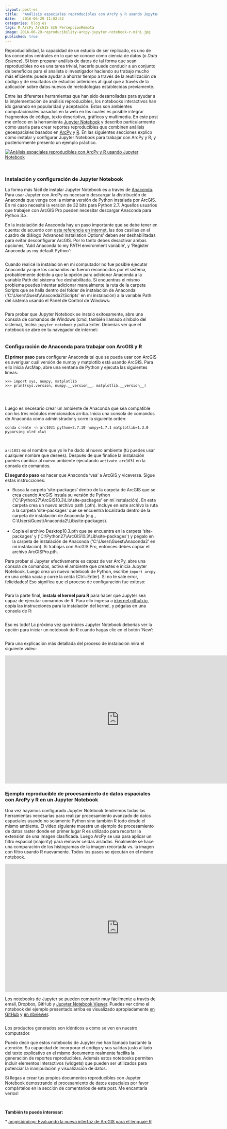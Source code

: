 ```yaml
---
layout: post-es
title:  "Análisis espaciales reproducibles con ArcPy y R usando Jupyter Notebook"
date:   2016-06-29 11:02:52
categories: blog es
tags: R ArcPy ArcGIS SIG PercepcionRemota 
image: 2016-06-29-reproducibility-arcpy-jupyter-notebook-r-mini.jpg
published: true
---
```


Reproducibilidad, la capacidad de un estudio de ser replicado, es uno de los conceptos centrales en lo que se conoce como ciencia de datos (o *Data Science*). Si bien preparar análisis de datos de tal forma que sean reproducibles no es una tarea trivial, hacerlo puede conducir a un conjunto de beneficios para el analista o investigador haciendo su trabajo mucho más eficiente: puede ayudar a ahorrar tiempo a través de la reutilización de código y de resultados de estudios anteriores al igual que a través de la aplicación sobre datos nuevos de metodologías establecidas previamente.

Entre las diferentes herramientas que han sido desarrolladas para ayudar a la implementación de análisis reproducibles, los notebooks interactivos han ido ganando en popularidad y aceptación. Estos son ambientes computacionales basados en la web en los cuales es posible integrar fragmentos de código, texto descriptivo, gráficos y multimedia. En este post me enfoco en la herramienta [Jupyter Notebook] y describo particularmente cómo usarla para crear reportes reproducibles que combinen análisis geoespaciales basados en [ArcPy] y [R]. En las siguientes secciones explico cómo instalar y configurar Jupyter Notebook para trabajar con ArcPy y R, y posteriormente presento un ejemplo práctico.
<!--more-->

<a href="" class="image full"><img src="/images/2016-06-29-reproducibility-arcpy-jupyter-notebook-r-fig-0.png" alt="Análisis espaciales reproducibles con ArcPy y R usando Jupyter Notebook" title=""></a>

<br>

### **Instalación y configuración de Jupyter Notebook**

La forma más fácil de instalar Jupyter Notebook es a través de [Anaconda]. Para usar Jupyter con ArcPy es necesario descargar la distribución de Anaconda que venga con la misma versión de Python instalada por ArcGIS. En mi caso necesité la versión de 32 bits para Python 2.7. Aquellos usuarios que trabajen con ArcGIS Pro pueden necesitar descargar Anaconda para Python 3.x.

En la instalación de Anaconda hay un paso importante que se debe tener en cuenta: de acuerdo con [esta referencia en internet], las dos casillas en el cuadro de diálogo ‘Advanced Installation Options’ deben ser deshabilitadas para evitar desconfigurar ArcGIS. Por lo tanto debes desactivar ambas opciones, 'Add Anaconda to my PATH environment variable', y 'Register Anaconda as my default Python':

<a href="/images/2016-06-29-reproducibility-arcpy-jupyter-notebook-r-fig-1.jpg" class="image full"><img src="/images/2016-06-29-reproducibility-arcpy-jupyter-notebook-r-fig-1.jpg" alt="" title=""></a>

Cuando realicé la instalación en mi computador no fue posible ejecutar Anaconda ya que los comandos no fueron reconocidos por el sistema, probablemente debido a que la opción para adicionar Anaconda a la variable Path del sistema fue deshabilitada. Si encuentras el mismo problema puedes intentar adicionar manualmente la ruta de la carpeta Scripts que se halla dentro del folder de instalación de Anaconda ('C:\Users\Guest\Anaconda2\Scripts' en mi instalación) a la variable Path del sistema usando el Panel de Control de Windows:

<a href="/images/2016-06-29-reproducibility-arcpy-jupyter-notebook-r-fig-2.jpg" class="image full"><img src="/images/2016-06-29-reproducibility-arcpy-jupyter-notebook-r-fig-2.jpg" alt="" title=""></a>

Para probar que Jupyter Notebook se instaló exitosamente, abre una consola de comandos de Windows (cmd, también llamado símbolo del sistema), teclea `jupyter notebook` y pulsa Enter. Deberías ver que el notebook se abre en tu navegador de internet:

<a href="/images/2016-06-29-reproducibility-arcpy-jupyter-notebook-r-fig-3.jpg" class="image full"><img src="/images/2016-06-29-reproducibility-arcpy-jupyter-notebook-r-fig-3.jpg" alt="" title=""></a>


### **Configuración de Anaconda para trabajar con ArcGIS y R**

**El primer paso** para configurar Anaconda tal que se pueda usar con ArcGIS es averiguar cuál versión de numpy y matplotlib está usando ArcGIS. Para ello inicia ArcMap, abre una ventana de Python y ejecuta las siguientes líneas:

```
>>> import sys, numpy, matplotlib
>>> print(sys.version, numpy.__version__, matplotlib.__version__)
```
<br>

<a href="/images/2016-06-29-reproducibility-arcpy-jupyter-notebook-r-fig-4.JPG" class="image full"><img src="/images/2016-06-29-reproducibility-arcpy-jupyter-notebook-r-fig-4.JPG" alt="" title=""></a>

Luego es necesario crear un ambiente de Anaconda que sea compatible con los tres módulos mencionados arriba. Inicia una consola de comandos de Anaconda como administrador y corre la siguiente orden: 

```
conda create -n arc1031 python=2.7.10 numpy=1.7.1 matplotlib=1.3.0 pyparsing xlrd xlwt
```
<br>

`arc1031` es el nombre que yo le he dado al nuevo ambiente (tú puedes usar cualquier nombre que desees). Después de que finalice la instalación puedes cambiar al nuevo ambiente ejecutando `activate arc1031` en la consola de comandos.

**El segundo paso** es hacer que Anaconda ‘vea’ a ArcGIS y viceversa. Sigue estas instrucciones:

<ul>
<li>
Busca la carpeta ‘site-packages’ dentro de la carpeta de ArcGIS que se crea cuando ArcGIS instala su versión de Python ('C:\Python27\ArcGIS10.3\Lib\site-packages' en mi instalación). En esta carpeta crea un nuevo archivo path (.pth). Incluye en este archivo la ruta a la carpeta ‘site-packages’ que se encuentra localizada dentro de la carpeta de instalación de Anaconda (e.g., C:\Users\Guest\Anaconda2\Lib\site-packages). 
</li>
<br>
<li>
Copia el archivo Desktop10.3.pth que se encuentra en la carpeta ‘site-packages’ y ('C:\Python27\ArcGIS10.3\Lib\site-packages') y pégalo en la carpeta de instalación de Anaconda ('C:\Users\Guest\Anaconda2' en mi instalación). Si trabajas con ArcGIS Pro, entonces debes copiar el archivo ArcGISPro.pth.
</li>
</ul>

Para probar si Jupyter efectivamente es capaz de ver ArcPy, abre una consola de comandos, activa el ambiente que creastes e inicia Jupyter Notebook. Luego crea un nuevo notebook de Python, escribe `import arcpy` en una celda vacía y corre la celda (Ctrl+Enter). Si no te sale error, felicidades! Eso significa que el proceso de configuración fue exitoso:

<a href="/images/2016-06-29-reproducibility-arcpy-jupyter-notebook-r-fig-5.JPG" class="image full"><img src="/images/2016-06-29-reproducibility-arcpy-jupyter-notebook-r-fig-5.JPG" alt="" title=""></a>

Para la parte final, **instala el kernel para R** para hacer que Jupyter sea capaz de ejecutar comandos de R. Para ello ingresa a [irkernel.github.io], copia las instrucciones para la instalación del kernel, y pégalas en una consola de R:

<a href="/images/2016-06-29-reproducibility-arcpy-jupyter-notebook-r-fig-7.jpg" class="image full"><img src="/images/2016-06-29-reproducibility-arcpy-jupyter-notebook-r-fig-7.jpg" alt="" title=""></a>

Eso es todo! La próxima vez que inicies Jupyter Notebook deberías ver la opción para iniciar un notebook de R cuando hagas clic en el botón ‘New’:

<a href="/images/2016-06-29-reproducibility-arcpy-jupyter-notebook-r-fig-6.JPG" class="image full"><img src="/images/2016-06-29-reproducibility-arcpy-jupyter-notebook-r-fig-6.JPG" alt="" title=""></a>

Para una explicación más detallada del proceso de instalación mira el siguiente video:

<iframe width="750" height="422" src="https://www.youtube.com/embed/mPkC0FJJRvw" frameborder="0" allowfullscreen></iframe>

<br>

### **Ejemplo reproducible de procesamiento de datos espaciales con ArcPy y R en un Jupyter Notebook**

Una vez hayamos configurado Jupyter Notebook tendremos todas las herramientas necesarias para realizar procesamiento avanzado de datos espaciales usando no solamente Python sino también R todo desde el mismo ambiente. El video siguiente muestra un ejemplo de procesamiento de datos raster donde en primer lugar R es utilizado para recortar la extensión de una imagen clasificada. Luego ArcPy se usa para aplicar un filtro espacial (majority) para remover celdas aisladas. Finalmente se hace una comparación de los histogramas de la imagen recortada vs. la imagen con filtro usando R nuevamente. Todos los pasos se ejecutan en el mismo notebook.

<iframe width="750" height="422" src="https://www.youtube.com/embed/bbjp0qYbyAQ" frameborder="0" allowfullscreen></iframe>

<br>

Los notebooks de Jupyter se pueden compartir muy fácilmente a través de email, Dropbox, GitHub y [Jupyter Notebook Viewer]. Puedes ver cómo el notebook del ejemplo presentado arriba es visualizado apropiadamente [en GitHub] y [en nbviewer].

<a href="/images/2016-06-29-reproducibility-arcpy-jupyter-notebook-r-fig-8.jpg" class="image full"><img src="/images/2016-06-29-reproducibility-arcpy-jupyter-notebook-r-fig-8.jpg" alt="" title=""></a>

Los productos generados son idénticos a como se ven en nuestro computador.

Puedo decir que estos notebooks de Jupyter me han llamado bastante la atención. Su capacidad de incorporar el código y sus salidas justo al lado del texto explicativo en el mismo documento realmente facilita la generación de reportes reproducibles. Además estos notebooks permiten incluir elementos interactivos (widgets) que pueden ser utilizados para potenciar la manipulación y visualización de datos.

Si llegas a crear tus propios documentos reproducibles con Jupyter Notebook demostrando el procesamiento de datos espaciales por favor compártelos en la sección de comentarios de este post. Me encantaría verlos! 

<br>

**También te puede interesar:**

&#42; [arcgisbinding: Evaluando la nueva interfaz de ArcGIS para el lenguaje R]

<a id="comments"></a>

[Jupyter Notebook]: http://jupyter.org/
[ArcPy]: http://desktop.arcgis.com/es/arcmap/10.3/analyze/arcpy/what-is-arcpy-.htm
[R]: https://www.r-project.org/
[Anaconda]: https://www.continuum.io/downloads

[this web page]: https://geonet.esri.com/groups/spatial-data-science/blog/2016/02/11/connecting-arcpy-to-your-jupyter-notebook
[esta referencia en internet]: https://my.usgs.gov/confluence/pages/viewpage.action?pageId=540116867
[Jupyter Notebook Viewer]: http://nbviewer.jupyter.org/

[irkernel.github.io]: http://irkernel.github.io/installation/

[nbviewer]: http://nbviewer.jupyter.org/

[arcgisbinding: Evaluando la nueva interfaz de ArcGIS para el lenguaje R]: /blog/es/2016/04/30/arcgis-r-es.html

[en GitHub]: https://github.com/amsantac/extras/blob/master/2016-06-29-reproducibility-arcpy-jupyter-notebook-r/Reproducible%20spatial%20analyses%20with%20ArcPy%20and%20R.ipynb
[en nbviewer]: http://nbviewer.jupyter.org/github/amsantac/extras/blob/master/2016-06-29-reproducibility-arcpy-jupyter-notebook-r/Reproducible%20spatial%20analyses%20with%20ArcPy%20and%20R.ipynb
